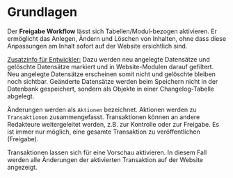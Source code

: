 # Grundlagen

Der **Freigabe Workflow** lässt sich Tabellen/Modul-bezogen aktivieren. Er ermöglicht das Anlegen, Ändern und Löschen von Inhalten, ohne dass diese Anpassungen am Inhalt sofort auf der Website ersichtlich sind. 

<u>Zusatzinfo für Entwickler:</u> Dazu werden neu angelegte Datensätze und gelöschte Datensätze markiert und in Website-Modulen darauf gefiltert. Neu angelegte Datensätze erscheinen somit nicht und gelöschte bleiben noch sichtbar. Geänderte Datensätze werden beim Speichern nicht in der Datenbank gespeichert, sondern als Objekte in einer Changelog-Tabelle abgelegt.

Änderungen werden als ```Aktionen``` bezeichnet. Aktionen werden zu ```Transaktionen``` zusammengefasst. Transaktionen können an andere Redakteure weitergeleitet werden, z.B. zur Kontrolle oder zur Freigabe. Es ist immer nur möglich, eine gesamte Transaktion zu veröffentlichen (Freigabe).

Transaktionen lassen sich für eine Vorschau aktivieren. In diesem Fall werden alle Änderungen der aktivierten Transaktion auf der Website angezeigt.
